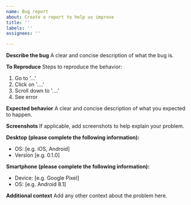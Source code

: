 ```yaml
---
name: Bug report
about: Create a report to help us improve
title: ''
labels: ''
assignees: ''

---
```


**Describe the bug**
A clear and concise description of what the bug is.

**To Reproduce**
Steps to reproduce the behavior:
1. Go to '...'
2. Click on '....'
3. Scroll down to '....'
4. See error

**Expected behavior**
A clear and concise description of what you expected to happen.

**Screenshots**
If applicable, add screenshots to help explain your problem.

**Desktop (please complete the following information):**
 - OS: [e.g. iOS, Android]
 - Version [e.g. 0.1.0]

**Smartphone (please complete the following information):**
 - Device: [e.g. Google Pixel]
 - OS: [e.g. Android 8.1]

**Additional context**
Add any other context about the problem here.
